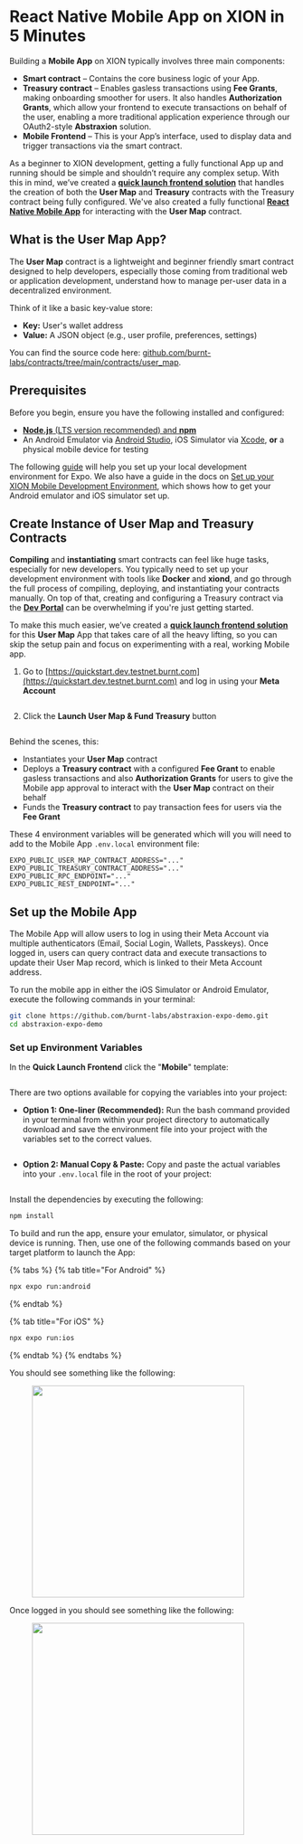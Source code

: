 # React Native Mobile App on XION in 5 Minutes

Building a **Mobile App** on XION typically involves three main components:

* **Smart contract** – Contains the core business logic of your App.
* **Treasury contract** – Enables gasless transactions using **Fee Grants**, making onboarding smoother for users. It also handles **Authorization Grants**, which allow your frontend to execute transactions on behalf of the user, enabling a more traditional application experience through our OAuth2-style **Abstraxion** solution.
* **Mobile Frontend** – This is your App’s interface, used to display data and trigger transactions via the smart contract.

As a beginner to XION development, getting a fully functional App up and running should be simple and shouldn’t require any complex setup. With this in mind, we’ve created a [**quick launch frontend solution**](https://quickstart.dev.testnet.burnt.com) that handles the creation of both the **User Map** and **Treasury** contracts with the Treasury contract being fully configured. We've also created a fully functional [**React Native Mobile App**](https://github.com/burnt-labs/abstraxion-expo-demo) for interacting with the **User Map** contract.



## What is the User Map App?

The **User Map** contract is a lightweight and beginner friendly smart contract designed to help developers, especially those coming from traditional web or application development, understand how to manage per-user data in a decentralized environment.

Think of it like a basic key-value store:

* **Key:** User's wallet address
* **Value:** A JSON object (e.g., user profile, preferences, settings)

You can find the source code here: [github.com/burnt-labs/contracts/tree/main/contracts/user\_map](https://github.com/burnt-labs/contracts/tree/main/contracts/user_map).



## Prerequisites

Before you begin, ensure you have the following installed and configured:

* [**Node.js** (LTS version recommended) and **npm**](https://docs.npmjs.com/downloading-and-installing-node-js-and-npm)
* An Android Emulator via [Android Studio](https://docs.expo.dev/get-started/set-up-your-environment?platform=android\&device=physical\&mode=development-build\&buildEnv=local#set-up-an-android-device-with-a-development-build), iOS Simulator via [Xcode](https://docs.expo.dev/get-started/set-up-your-environment?platform=ios\&device=physical\&mode=development-build\&buildEnv=local#set-up-an-ios-device-with-a-development-build), **or** a physical mobile device for testing

The following [guide](https://docs.expo.dev/guides/local-app-development) will help you set up your local development environment for Expo. We also have a guide in the docs on [Set up your XION Mobile Development Environment](../../mobile-app-development/set-up-your-xion-mobile-development-environment.md), which shows how to get your Android emulator and iOS simulator set up.



## Create Instance of User Map and Treasury Contracts

**Compiling** and **instantiating** smart contracts can feel like huge tasks, especially for new developers. You typically need to set up your development environment with tools like **Docker** and **xiond**, and go through the full process of compiling, deploying, and instantiating your contracts manually. On top of that, creating and configuring a Treasury contract via the [**Dev Portal**](https://dev.testnet.burnt.com) can be overwhelming if you're just getting started.

To make this much easier, we’ve created a [**quick launch frontend solution**](https://quickstart.dev.testnet.burnt.com) for this **User Map** App that takes care of all the heavy lifting, so you can skip the setup pain and focus on experimenting with a real, working Mobile app.

1. Go to [https://quickstart.dev.testnet.burnt.com](https://quickstart.dev.testnet.burnt.com) and log in using your **Meta Account**

<figure><img src="../../../.gitbook/assets/image (62).png" alt=""><figcaption></figcaption></figure>

2. Click the **Launch User Map & Fund Treasury** button

<figure><img src="../../../.gitbook/assets/image (72).png" alt=""><figcaption></figcaption></figure>

Behind the scenes, this:

* Instantiates your **User Map** contract
* Deploys a **Treasury contract** with a configured **Fee Grant** to enable gasless transactions and also **Authorization Grants** for users to give the Mobile app approval to interact with the **User Map** contract on their behalf
* Funds the **Treasury contract** to pay transaction fees for users via the **Fee Grant**

These 4 environment variables will be generated which will you will need to add to the Mobile App `.env.local` environment file:

```env
EXPO_PUBLIC_USER_MAP_CONTRACT_ADDRESS="..."
EXPO_PUBLIC_TREASURY_CONTRACT_ADDRESS="..."
EXPO_PUBLIC_RPC_ENDPOINT="..."
EXPO_PUBLIC_REST_ENDPOINT="..."
```

## Set up the Mobile App

The Mobile App will allow users to log in using their Meta Account via multiple authenticators (Email, Social Login, Wallets, Passkeys). Once logged in, users can query contract data and execute transactions to update their User Map record, which is linked to their Meta Account address.

To run the mobile app in either the iOS Simulator or Android Emulator, execute the following commands in your terminal:

```bash
git clone https://github.com/burnt-labs/abstraxion-expo-demo.git
cd abstraxion-expo-demo
```

### Set up Environment Variables

In the **Quick Launch Frontend** click the "**Mobile**" template:

<figure><img src="../../../.gitbook/assets/image (76).png" alt=""><figcaption></figcaption></figure>

There are two options available for copying the variables into your project:

* **Option 1: One-liner (Recommended):** Run the bash command provided in your terminal from within your project directory to automatically download and save the environment file into your project with the variables set to the correct values.

<figure><img src="../../../.gitbook/assets/image (74).png" alt=""><figcaption></figcaption></figure>

* **Option 2: Manual Copy & Paste:** Copy and paste the actual variables into your `.env.local` file in the root of your project:

<figure><img src="../../../.gitbook/assets/image (77).png" alt=""><figcaption></figcaption></figure>

Install the dependencies by executing the following:

```bash
npm install
```

To build and run the app, ensure your emulator, simulator, or physical device is running. Then, use one of the following commands based on your target platform to launch the App:

{% tabs %}
{% tab title="For Android" %}
```sh
npx expo run:android
```
{% endtab %}

{% tab title="For iOS" %}
```sh
npx expo run:ios
```
{% endtab %}
{% endtabs %}

You should see something like the following:

<figure><img src="../../../.gitbook/assets/02 - User Map Demo App.png" alt="" width="375"><figcaption></figcaption></figure>

Once logged in you should see something like the following:

<figure><img src="../../../.gitbook/assets/01 - User Map Demo App.png" alt="" width="375"><figcaption></figcaption></figure>
